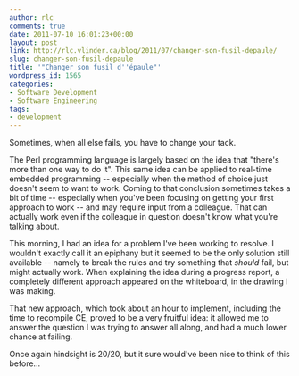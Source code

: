 ```yaml
---
author: rlc
comments: true
date: 2011-07-10 16:01:23+00:00
layout: post
link: http://rlc.vlinder.ca/blog/2011/07/changer-son-fusil-depaule/
slug: changer-son-fusil-depaule
title: '"Changer son fusil d''épaule"'
wordpress_id: 1565
categories:
- Software Development
- Software Engineering
tags:
- development
---
```


Sometimes, when all else fails, you have to change your tack.  

<!-- more -->  

The Perl programming language is largely based on the idea that "there's more than one way to do it". This same idea can be applied to real-time embedded programming -- especially when the method of choice just doesn't seem to want to work. Coming to that conclusion sometimes takes a bit of time -- especially when you've been focusing on getting your first approach to work -- and may require input from a colleague. That can actually work even if the colleague in question doesn't know what you're talking about.




This morning, I had an idea for a problem I've been working to resolve. I wouldn't exactly call it an epiphany but it seemed to be the only solution still available -- namely to break the rules and try something that _should_ fail, but might actually work. When explaining the idea during a progress report, a completely different approach appeared on the whiteboard, in the drawing I was making.




That new approach, which took about an hour to implement, including the time to recompile CE, proved to be a very fruitful idea: it allowed me to answer the question I was trying to answer all along, and had a much lower chance at failing.




Once again hindsight is 20/20, but it sure would've been nice to think of this before...
